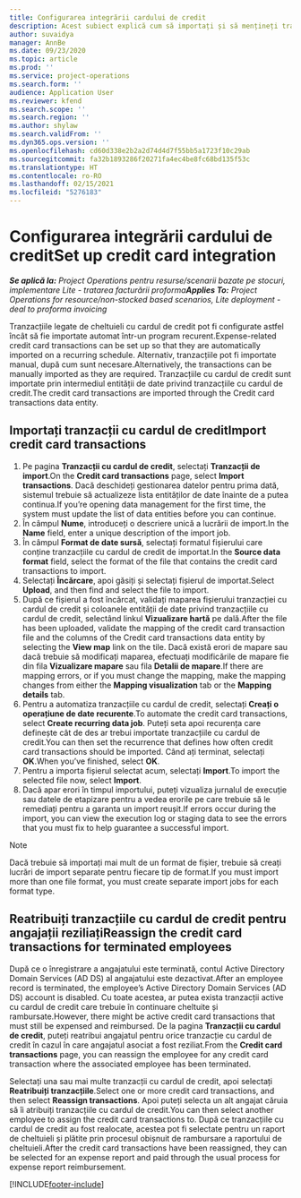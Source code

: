 ```yaml
---
title: Configurarea integrării cardului de credit
description: Acest subiect explică cum să importați și să mențineți tranzacțiile cu cardul de credit legate de cheltuieli.
author: suvaidya
manager: AnnBe
ms.date: 09/23/2020
ms.topic: article
ms.prod: ''
ms.service: project-operations
ms.search.form: ''
audience: Application User
ms.reviewer: kfend
ms.search.scope: ''
ms.search.region: ''
ms.author: shylaw
ms.search.validFrom: ''
ms.dyn365.ops.version: ''
ms.openlocfilehash: cd60d338e2b2a2d74d4d7f55bb5a1723f10c29ab
ms.sourcegitcommit: fa32b1893286f20271fa4ec4be8fc68bd135f53c
ms.translationtype: HT
ms.contentlocale: ro-RO
ms.lasthandoff: 02/15/2021
ms.locfileid: "5276183"
---
```

# <a name="set-up-credit-card-integration"></a><span data-ttu-id="99e5c-103">Configurarea integrării cardului de credit</span><span class="sxs-lookup"><span data-stu-id="99e5c-103">Set up credit card integration</span></span>

<span data-ttu-id="99e5c-104">_**Se aplică la:** Project Operations pentru resurse/scenarii bazate pe stocuri, implementare Lite - tratarea facturării proforma_</span><span class="sxs-lookup"><span data-stu-id="99e5c-104">_**Applies To:** Project Operations for resource/non-stocked based scenarios, Lite deployment - deal to proforma invoicing_</span></span>

<span data-ttu-id="99e5c-105">Tranzacțiile legate de cheltuieli cu cardul de credit pot fi configurate astfel încât să fie importate automat într-un program recurent.</span><span class="sxs-lookup"><span data-stu-id="99e5c-105">Expense-related credit card transactions can be set up so that they are automatically imported on a recurring schedule.</span></span> <span data-ttu-id="99e5c-106">Alternativ, tranzacțiile pot fi importate manual, după cum sunt necesare.</span><span class="sxs-lookup"><span data-stu-id="99e5c-106">Alternatively, the transactions can be manually imported as they are required.</span></span> <span data-ttu-id="99e5c-107">Tranzacțiile cu cardul de credit sunt importate prin intermediul entității de date privind tranzacțiile cu cardul de credit.</span><span class="sxs-lookup"><span data-stu-id="99e5c-107">The credit card transactions are imported through the Credit card transactions data entity.</span></span>

## <a name="import-credit-card-transactions"></a><span data-ttu-id="99e5c-108">Importați tranzacții cu cardul de credit</span><span class="sxs-lookup"><span data-stu-id="99e5c-108">Import credit card transactions</span></span>

1. <span data-ttu-id="99e5c-109">Pe pagina **Tranzacții cu cardul de credit**, selectați **Tranzacții de import**.</span><span class="sxs-lookup"><span data-stu-id="99e5c-109">On the **Credit card transactions** page, select **Import transactions**.</span></span> <span data-ttu-id="99e5c-110">Dacă deschideți gestionarea datelor pentru prima dată, sistemul trebuie să actualizeze lista entităților de date înainte de a putea continua.</span><span class="sxs-lookup"><span data-stu-id="99e5c-110">If you’re opening data management for the first time, the system must update the list of data entities before you can continue.</span></span>
2. <span data-ttu-id="99e5c-111">În câmpul **Nume**, introduceți o descriere unică a lucrării de import.</span><span class="sxs-lookup"><span data-stu-id="99e5c-111">In the **Name** field, enter a unique description of the import job.</span></span>
3. <span data-ttu-id="99e5c-112">În câmpul **Format de date sursă**, selectați formatul fișierului care conține tranzacțiile cu cardul de credit de importat.</span><span class="sxs-lookup"><span data-stu-id="99e5c-112">In the **Source data format** field, select the format of the file that contains the credit card transactions to import.</span></span>
4. <span data-ttu-id="99e5c-113">Selectați **Încărcare**, apoi găsiți și selectați fișierul de importat.</span><span class="sxs-lookup"><span data-stu-id="99e5c-113">Select **Upload**, and then find and select the file to import.</span></span>
5. <span data-ttu-id="99e5c-114">După ce fișierul a fost încărcat, validați maparea fișierului tranzacției cu cardul de credit și coloanele entității de date privind tranzacțiile cu cardul de credit, selectând linkul **Vizualizare hartă** pe dală.</span><span class="sxs-lookup"><span data-stu-id="99e5c-114">After the file has been uploaded, validate the mapping of the credit card transaction file and the columns of the Credit card transactions data entity by selecting the **View map** link on the tile.</span></span> <span data-ttu-id="99e5c-115">Dacă există erori de mapare sau dacă trebuie să modificați maparea, efectuați modificările de mapare fie din fila **Vizualizare mapare** sau fila **Detalii de mapare**.</span><span class="sxs-lookup"><span data-stu-id="99e5c-115">If there are mapping errors, or if you must change the mapping, make the mapping changes from either the **Mapping visualization** tab or the **Mapping details** tab.</span></span>
6. <span data-ttu-id="99e5c-116">Pentru a automatiza tranzacțiile cu cardul de credit, selectați **Creați o operațiune de date recurente**.</span><span class="sxs-lookup"><span data-stu-id="99e5c-116">To automate the credit card transactions, select **Create recurring data job**.</span></span> <span data-ttu-id="99e5c-117">Puteți seta apoi recurența care definește cât de des ar trebui importate tranzacțiile cu cardul de credit.</span><span class="sxs-lookup"><span data-stu-id="99e5c-117">You can then set the recurrence that defines how often credit card transactions should be imported.</span></span> <span data-ttu-id="99e5c-118">Când ați terminat, selectați **OK**.</span><span class="sxs-lookup"><span data-stu-id="99e5c-118">When you’ve finished, select **OK**.</span></span>
7. <span data-ttu-id="99e5c-119">Pentru a importa fișierul selectat acum, selectați **Import**.</span><span class="sxs-lookup"><span data-stu-id="99e5c-119">To import the selected file now, select **Import**.</span></span>
8. <span data-ttu-id="99e5c-120">Dacă apar erori în timpul importului, puteți vizualiza jurnalul de execuție sau datele de etapizare pentru a vedea erorile pe care trebuie să le remediați pentru a garanta un import reușit.</span><span class="sxs-lookup"><span data-stu-id="99e5c-120">If errors occur during the import, you can view the execution log or staging data to see the errors that you must fix to help guarantee a successful import.</span></span>

> [!NOTE]
> <span data-ttu-id="99e5c-121">Dacă trebuie să importați mai mult de un format de fișier, trebuie să creați lucrări de import separate pentru fiecare tip de format.</span><span class="sxs-lookup"><span data-stu-id="99e5c-121">If you must import more than one file format, you must create separate import jobs for each format type.</span></span>

## <a name="reassign-the-credit-card-transactions-for-terminated-employees"></a><span data-ttu-id="99e5c-122">Reatribuiți tranzacțiile cu cardul de credit pentru angajații reziliați</span><span class="sxs-lookup"><span data-stu-id="99e5c-122">Reassign the credit card transactions for terminated employees</span></span>

<span data-ttu-id="99e5c-123">După ce o înregistrare a angajatului este terminată, contul Active Directory Domain Services (AD DS) al angajatului este dezactivat.</span><span class="sxs-lookup"><span data-stu-id="99e5c-123">After an employee record is terminated, the employee’s Active Directory Domain Services (AD DS) account is disabled.</span></span> <span data-ttu-id="99e5c-124">Cu toate acestea, ar putea exista tranzacții active cu cardul de credit care trebuie în continuare cheltuite și rambursate.</span><span class="sxs-lookup"><span data-stu-id="99e5c-124">However, there might be active credit card transactions that must still be expensed and reimbursed.</span></span> <span data-ttu-id="99e5c-125">De la pagina **Tranzacții cu cardul de credit**, puteți reatribui angajatul pentru orice tranzacție cu cardul de credit în cazul în care angajatul asociat a fost reziliat.</span><span class="sxs-lookup"><span data-stu-id="99e5c-125">From the **Credit card transactions** page, you can reassign the employee for any credit card transaction where the associated employee has been terminated.</span></span>

<span data-ttu-id="99e5c-126">Selectați una sau mai multe tranzacții cu cardul de credit, apoi selectați **Reatribuiți tranzacțiile**.</span><span class="sxs-lookup"><span data-stu-id="99e5c-126">Select one or more credit card transactions, and then select **Reassign transactions**.</span></span> <span data-ttu-id="99e5c-127">Apoi puteți selecta un alt angajat căruia să îi atribuiți tranzacțiile cu cardul de credit.</span><span class="sxs-lookup"><span data-stu-id="99e5c-127">You can then select another employee to assign the credit card transactions to.</span></span> <span data-ttu-id="99e5c-128">După ce tranzacțiile cu cardul de credit au fost realocate, acestea pot fi selectate pentru un raport de cheltuieli și plătite prin procesul obișnuit de rambursare a raportului de cheltuieli.</span><span class="sxs-lookup"><span data-stu-id="99e5c-128">After the credit card transactions have been reassigned, they can be selected for an expense report and paid through the usual process for expense report reimbursement.</span></span>


[!INCLUDE[footer-include](../includes/footer-banner.md)]
